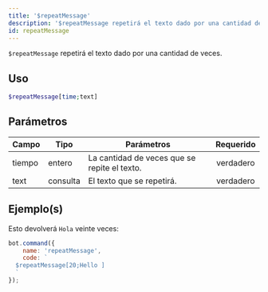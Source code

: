 ```yaml
---
title: '$repeatMessage'
description: '$repeatMessage repetirá el texto dado por una cantidad de veces.'
id: repeatMessage
---
```


`$repeatMessage` repetirá el texto dado por una cantidad de veces.

## Uso

```php
$repeatMessage[time;text]
```

## Parámetros

| Campo  | Tipo     | Parámetros                                   | Requerido |
| ------ | -------- | -------------------------------------------- |:---------:|
| tiempo | entero   | La cantidad de veces que se repite el texto. | verdadero |
| text   | consulta | El texto que se repetirá.                    | verdadero |

## Ejemplo(s)

Esto devolverá `Hola` veinte veces:

```javascript
bot.command({
    name: 'repeatMessage',
    code: `
  $repeatMessage[20;Hello ]
  `
});
```
